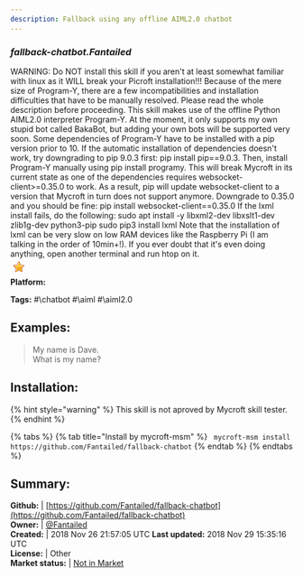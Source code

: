 ```yaml
---
description: Fallback using any offline AIML2.0 chatbot
---
```


### _fallback-chatbot.Fantailed_  
WARNING: Do NOT install this skill if you aren't at least somewhat familiar with linux as it WILL break your Picroft installation!!!
Because of the mere size of Program-Y, there are a few incompatibilities and installation difficulties that have to be manually resolved.
Please read the whole description before proceeding.
This skill makes use of the offline Python AIML2.0 interpreter Program-Y.
At the moment, it only supports my own stupid bot called BakaBot, but adding your own bots will be supported very soon.
Some dependencies of Program-Y have to be installed with a pip version prior to 10. If the automatic installation of dependencies doesn't work, try downgrading to pip 9.0.3 first:
pip install pip==9.0.3.
Then, install Program-Y manually using pip install programy.
This will break Mycroft in its current state as one of the dependencies requires websocket-client>=0.35.0 to work. As a result, pip will update websocket-client to a version that Mycroft in turn does not support anymore. Downgrade to 0.35.0 and you should be fine:
pip install websocket-client==0.35.0
If the lxml install fails, do the following:
sudo apt install -y libxml2-dev libxslt1-dev zlib1g-dev python3-pip
sudo pip3 install lxml
Note that the installation of lxml can be very slow on low RAM devices like the Raspberry Pi (I am talking in the order of 10min+!). If you
ever doubt that it's even doing anything, open another terminal and run htop on it.  
![](../.gitbook/assets/star.png)  
**Platform:**  
  
**Tags:** \#\chatbot \#\aiml \#\aiml2.0   
## Examples:  
> My name is Dave.  
> What is my name?  
  
## Installation:  
{% hint style="warning" %}
This skill is not aproved by Mycroft skill tester.
{% endhint %}
    
{% tabs %}
{% tab title="Install by mycroft-msm" %}
``` mycroft-msm install https://github.com/Fantailed/fallback-chatbot```
{% endtab %}
  {% endtabs %}
    
## Summary:  
**Github:** | [https://github.com/Fantailed/fallback-chatbot](https://github.com/Fantailed/fallback-chatbot)  
**Owner:** | [@Fantailed](https://github.com/Fantailed)  
**Created:** | 2018 Nov 26 21:57:05 UTC  **Last updated:** 2018 Nov 29 15:35:16 UTC  
**License:** | Other  
**Market status:** | [Not in Market](https://market.mycroft.ai/skill/)  
